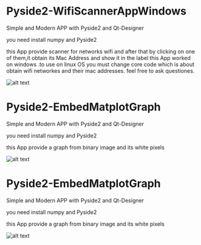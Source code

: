 # Pyside2-WifiScannerAppWindows

Simple and Modern APP with Pyside2 and Qt-Designer

you need install numpy and Pyside2

this App provide scanner for networks wifi and after that by clicking on one of them,it obtain its Mac Address and show it in the label 
this App worked on windows .to use on linux OS you must change core code which is about obtain wifi networkes and their mac addresses.
feel free to ask questiones.

![alt text](https://github.com/sabrabano0/PySide2-SimpleProjects/blob/main/wifiscannerOutput.png?raw=true)


# Pyside2-EmbedMatplotGraph

Simple and Modern APP with Pyside2 and Qt-Designer

you need install numpy and Pyside2

this App provide a graph from binary image and its white pixels

![alt text](https://github.com/sabrabano0/PySide2-SimpleProjects/blob/main/EmbedMatplotOutput.png?raw=true)



# Pyside2-EmbedMatplotGraph

Simple and Modern APP with Pyside2 and Qt-Designer

you need install numpy and Pyside2

this App provide a graph from binary image and its white pixels

![alt text](https://github.com/sabrabano0/PySide2-SimpleProjects/blob/main/EmbedMatplotOutput.png?raw=true)
